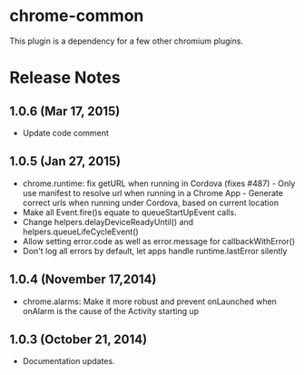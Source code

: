 # chrome-common
This plugin is a dependency for a few other chromium plugins.

# Release Notes

## 1.0.6 (Mar 17, 2015)
* Update code comment

## 1.0.5 (Jan 27, 2015)
* chrome.runtime: fix getURL when running in Cordova (fixes #487) - Only use manifest to resolve url when running in a Chrome App - Generate correct urls when running under Cordova, based on current location
* Make all Event.fire()s equate to queueStartUpEvent calls.
* Change helpers.delayDeviceReadyUntil() and helpers.queueLifeCycleEvent()
* Allow setting error.code as well as error.message for callbackWithError()
* Don't log all errors by default, let apps handle runtime.lastError silently

## 1.0.4 (November 17,2014)
* chrome.alarms: Make it more robust and prevent onLaunched when onAlarm is the cause of the Activity starting up

## 1.0.3 (October 21, 2014)
* Documentation updates.
